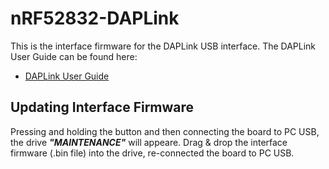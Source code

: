 # nRF52832-DAPLink

This is the interface firmware for the DAPLink USB interface. The DAPLink User Guide can be found here:

* [DAPLink User Guide](../docs/DAPLink_User_Guide.md)

## Updating Interface Firmware

Pressing and holding the button and then connecting the board to PC USB, the drive ***"MAINTENANCE"*** will appeare. Drag & drop the interface firmware (.bin file) into the drive, re-connected the board to PC USB.
